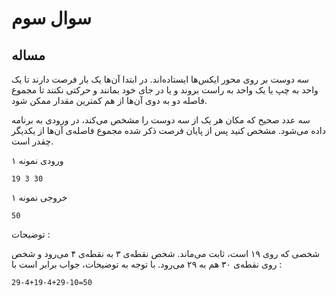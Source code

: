 # سوال سوم
## مساله
سه دوست بر روی محور ایکس‌ها ایستاده‌اند. در ابتدا آن‌ها یک بار فرصت دارند تا یک واحد به چپ یا یک واحد به راست بروند و یا در جای خود بمانند و حرکتی نکنند تا مجموع فاصله دو به دوی آن‌ها از هم کمترین مقدار ممکن شود. 

سه عدد صحیح که مکان هر یک از سه دوست را مشخص می‌کند، در ورودی به برنامه داده می‌شود. مشخص کنید پس از پایان فرصت ذکر شده مجموع فاصله‌ی آن‌‌ها از یکدیگر چقدر است.

ورودی نمونه ۱

    19 3 30

خروجی نمونه ۱

    50

توضیحات :

شخصی که روی ۱۹ است، ثابت می‌ماند. شخص نقطه‌ی ۳ به نقطه‌ی ۴ می‌رود و شخص روی نقطه‌‌ی ۳۰ هم به ۲۹ می‌رود. با توجه به توضیحات، جواب برابر است با : 

    29-4+19-4+29-10=50

